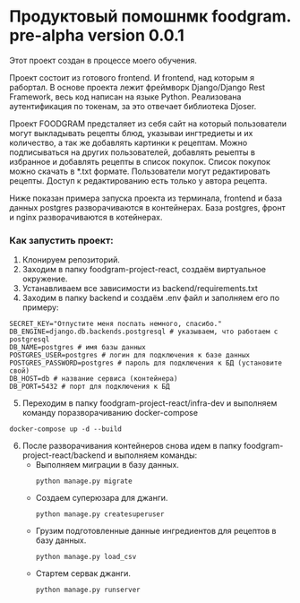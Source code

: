 # Продуктовый помошнмк foodgram. pre-alpha version 0.0.1

Этот проект создан в процессе моего обучения.

Проект состоит из готового frontend. И frontend, над которым я рабортал.
В основе проекта лежит фреймворк Django/Django Rest Framework, весь код написан на языке Python. Реализована аутентификация по токенам, за это отвечает библиотека Djoser.

Проект FOODGRAM предсталяет из себя сайт на который пользователи могут выкладывать рецепты блюд, указываи ингтредиеты и их количество, а так же добавлять картинки к рецептам. Можно подписываться на других пользователей, добавлять реыепты в избранное и добавлять рецепты в список покупок. Список покупок можно скачать в *.txt формате.
Пользователи могут редактировать рецепты. Доступ к редактированию есть только у автора рецепта.

Ниже показан примера запуска проекта из терминала, frontend и база данных postgres разворачиваются в контейнерах.
База postgres, фронт и nginx разворачиваются в котейнерах.

### Как запустить проект:

1. Клонируем репозиторий.
2. Заходим в папку foodgram-project-react, создаём виртуальное окружение.
3. Устанавливаем все зависимости из backend/requirements.txt
4. Заходим в папку backend и создаём .env файл и заполняем его по примеру:
```
SECRET_KEY="Отпустите меня поспать немного, спасибо."
DB_ENGINE=django.db.backends.postgresql # указываем, что работаем с postgresql
DB_NAME=postgres # имя базы данных
POSTGRES_USER=postgres # логин для подключения к базе данных
POSTGRES_PASSWORD=postgres # пароль для подключения к БД (установите свой)
DB_HOST=db # название сервиса (контейнера)
DB_PORT=5432 # порт для подключения к БД 
```
5. Переходим в папку foodgram-project-react/infra-dev и выполняем команду поразворачиванию docker-compose 
```
docker-compose up -d --build
```
6. После разворачивания контейнеров снова идем в папку foodgram-project-react/backend и выполняем команды:
    - Выполняем миграции в базу данных.
        ```
        python manage.py migrate
        ```
    - Создаем суперюзара для джанги.
        ```
        python manage.py createsuperuser
        ```
    - Грузим подготовленные данные ингредиентов для рецептов в базу данных.
        ```
        python manage.py load_csv
        ```
    - Стартем сервак джанги.
        ```
        python manage.py runserver
        ```
